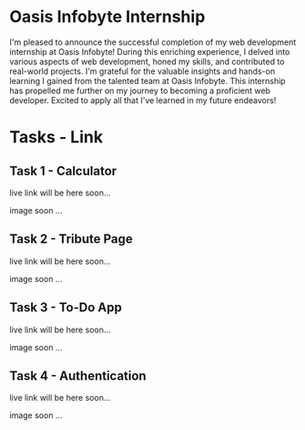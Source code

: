 # Oasis Infobyte Internship 
 I'm pleased to announce the successful completion of my web development internship at  Oasis Infobyte! During this enriching experience, I delved into various aspects of web development, honed my skills, and contributed to real-world projects. 
I'm grateful for the valuable insights and hands-on learning I gained from the talented team at  Oasis Infobyte. This internship has propelled me further on my journey to becoming a proficient web developer. Excited to apply all that I've learned in my future endeavors!

# Tasks - Link
## Task 1 - Calculator
live link will be here soon...

image soon ...


## Task 2 - Tribute Page
live link will be here soon...

image soon ...


## Task 3 - To-Do App
live link will be here soon...

image soon ...

## Task 4 - Authentication 
live link will be here soon...

image soon ...
<!-- ![Servigo Landing Page](./Tasks%20images/calculator.png) -->
